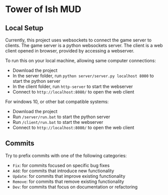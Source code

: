 # Tower of Ish MUD

## Local Setup

Currently, this project uses websockets to connect the game server to clients. The game server is a python websockets server. The client is a web client opened in browser, provided by accessing a webserver.

To run this on your local machine, allowing same computer connections:
- Download the project
- In the server folder, run `python server/server.py localhost 8000` to start the python server
- In the client folder, run `http-server` to start the webserver
- Connect to `http://localhost:8080/` to open the web client

For windows 10, or other bat compatible systems:
- Download the project
- Run `/server/run.bat` to start the python server
- Run `/client/run.bat` to start the webserver
- Connect to `http://localhost:8080/` to open the web client


## Commits

Try to prefix commits with one of the following categories:
- `Fix`: for commits focused on specific bug fixes
- `Add`: for commits that introduce new functionality
- `Update`: for commits that improve existing functionality
- `Remove`: for commits that remove existing functionality
- `Dev`: for commits that focus on documentation or refactoring